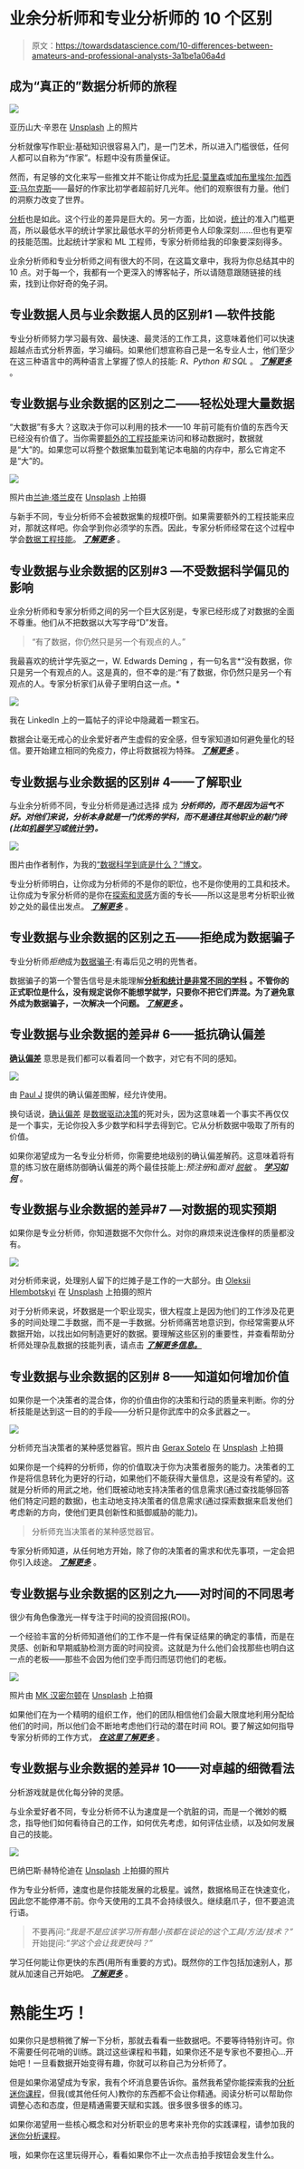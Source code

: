 # 业余分析师和专业分析师的 10 个区别

> 原文：<https://towardsdatascience.com/10-differences-between-amateurs-and-professional-analysts-3a1be1a06a4d>

## 成为“真正的”数据分析师的旅程

![](img/033b7538ab55abd91a034baff9e3616d.png)

亚历山大·辛恩在 [Unsplash](https://unsplash.com/?utm_source=medium&utm_medium=referral) 上的照片

分析就像写作职业:基础知识很容易入门，是一门艺术，所以进入门槛很低，任何人都可以自称为“作家”。标题中没有质量保证。

然而，有足够的文化来写一些推文并不能让你成为[托尼·莫里森](https://en.wikipedia.org/wiki/Toni_Morrison)或[加布里埃尔·加西亚·马尔克斯](https://en.wikipedia.org/wiki/Gabriel_Garc%C3%ADa_M%C3%A1rquez)——最好的作家比初学者超前好几光年。他们的观察很有力量。他们的洞察力改变了世界。

[分析](http://bit.ly/quaesita_sminianalytics)也是如此。这个行业的差异是巨大的。另一方面，比如说，[统计](http://bit.ly/quaesita_statistics)的准入门槛更高，所以最低水平的统计学家比最低水平的分析师更令人印象深刻……但也有更窄的技能范围。比起统计学家和 ML 工程师，专家分析师给我的印象要深刻得多。

业余分析师和专业分析师之间有很大的不同，在这篇文章中，我将为你总结其中的 10 点。对于每一个，我都有一个更深入的博客帖子，所以请随意跟随链接的线索，找到让你好奇的兔子洞。

## 专业数据人员与业余数据人员的区别#1 —软件技能

专业分析师努力学习最有效、最快速、最灵活的工作工具，这意味着他们可以快速超越点击式分析界面，学习编码。如果他们想宣称自己是一名专业人士，他们至少在这三种语言中的两种语言上掌握了惊人的技能: *R、Python 和 SQL* 。 [***了解更多***](http://bit.ly/quaesita_realanalyst) 。

## 专业数据与业余数据的区别之二——轻松处理大量数据

“大数据”有多大？这取决于你可以利用的技术——10 年前可能有价值的东西今天已经没有价值了。当你需要[额外的工程技能](http://bit.ly/quaesita_dataeng)来访问和移动数据时，数据就是“大”的。如果您可以将整个数据集加载到笔记本电脑的内存中，那么它肯定不是“大”的。

![](img/d08f8c3795178d25e9c750b23cc6a289.png)

照片由[兰迪·塔兰皮](https://unsplash.com/@randytarampi?utm_source=medium&utm_medium=referral)在 [Unsplash](https://unsplash.com?utm_source=medium&utm_medium=referral) 上拍摄

与新手不同，专业分析师不会被数据集的规模吓倒。如果需要额外的工程技能来应对，那就这样吧。你会学到你必须学的东西。因此，专家分析师经常在这个过程中学会[数据工程技能](http://bit.ly/quaesita_dataeng)。 [***了解更多***](http://bit.ly/quaesita_realanalyst) 。

## 专业数据与业余数据的区别#3 —不受数据科学偏见的影响

业余分析师和专家分析师之间的另一个巨大区别是，专家已经形成了对数据的全面不尊重。他们从不把数据以大写字母“D”发音。

> “有了数据，你仍然只是另一个有观点的人。”

我最喜欢的统计学先驱之一，W. Edwards Deming ，有一句名言*“没有数据，你只是另一个有观点的人。这是真的，但不幸的是:“有了数据，你仍然只是另一个有观点的人。专家分析家们从骨子里明白这一点。*

![](img/38084509a9a5c427f174ff1a6ae1157e.png)

我在 LinkedIn 上的一篇帖子的评论中隐藏着一颗宝石。

数据会让毫无戒心的业余爱好者产生虚假的安全感，但专家知道如何避免量化的轻信。要开始建立相同的免疫力，停止将数据视为特殊。 [***了解更多***](http://bit.ly/quaesita_realanalyst) 。

## 专业数据与业余数据的区别# 4——了解职业

与业余分析师不同，专业分析师是通过选择 成为 ***分析师的，而不是因为运气不好。对他们来说，分析本身就是一门优秀的学科，而不是通往其他职业的敲门砖(比如[机器学习](http://bit.ly/mf-ml)或[统计学](http://bit.ly/quaesita_statistics))。***

![](img/7db4e1093e64acd821225ebd5a44e214.png)

图片由作者制作，为我的[“数据科学到底是什么？”博文](http://bit.ly/quaesita_datascim)。

专业分析师明白，让你成为分析师的不是你的职位，也不是你使用的工具和技术。让你成为专家分析师的是你在[探索和灵感](http://bit.ly/quaesita_hbrrish)方面的专长——所以这是思考分析职业微妙之处的最佳出发点。 [***了解更多***](http://bit.ly/quaesita_careeranalyst) 。

## 专业数据与业余数据的区别之五——拒绝成为数据骗子

专业分析师*拒绝*成为[数据骗子](http://bit.ly/quaesita_charlatan):有毒后见之明的兜售者。

数据骗子的第一个警告信号是未能理解[**分析和统计是非常不同的学科**](http://bit.ly/quaesita_battle) **。不管你的正式职位是什么，没有规定说你不能想学就学，只要你不把它们弄混。为了避免意外成为数据骗子，一次解决一个问题。 [***了解更多***](http://bit.ly/quaesita_careeranalyst) 。**

## 专业数据与业余数据的差异# 6——抵抗确认偏差

[**确认偏差**](http://bit.ly/quaesita_confirmation) 意思是我们都可以看着同一个数字，对它有不同的感知。

![](img/17715c5856d19d7521e6f22d383e9a8a.png)

由 [Paul J](https://twitter.com/pivotservices/status/1062234390493884416?s=19) 提供的确认偏差图解，经允许使用。

换句话说，[确认偏差](http://bit.ly/quaesita_confirmation) 是[数据驱动决策](http://bit.ly/quaesita_inspired)的死对头，因为这意味着一个事实不再仅仅是一个事实，无论你投入多少数学和科学去得到它。它从分析数据中吸取了所有的价值。

如果你渴望成为一名专业分析师，你需要绝地级别的确认偏差解药。这意味着将有意的练习放在磨练防御确认偏差的两个最佳技能上:*预注册*和*面对* [*脱敏*](http://bit.ly/quaesita_inkblot) 。 [***学习如何***](http://bit.ly/quaesita_careeranalyst) 。

## 专业数据与业余数据的差异#7 —对数据的现实预期

如果你是专业分析师，你知道数据不欠你什么。对你的麻烦来说连像样的质量都没有。

![](img/28898d9e8aa188d3380fecadf6b4b413.png)

对分析师来说，处理别人留下的烂摊子是工作的一大部分。由 [Oleksii Hlembotskyi](https://unsplash.com/@lshphoto?utm_source=medium&utm_medium=referral) 在 [Unsplash](https://unsplash.com?utm_source=medium&utm_medium=referral) 上拍摄的照片

对于分析师来说，坏数据是一个职业现实，很大程度上是因为他们的工作涉及花更多的时间处理二手数据，而不是一手数据。分析师痛苦地意识到，你经常需要从坏数据开始，以找出如何制造更好的数据。要理解这些区别的重要性，并查看帮助分析师处理杂乱数据的技能列表，请点击 [***了解更多信息。***](http://bit.ly/quaesita_realisticanalyst)

## 专业数据与业余数据的区别# 8——知道如何增加价值

如果你是一个决策者的混合体，你的价值由你的决策和行动的质量来判断。你的分析技能是达到这一目的的手段——分析只是你武库中的众多武器之一。

![](img/d30717a0389a342a32d29f6ee783817f.png)

分析师充当决策者的某种感觉器官。照片由 [Gerax Sotelo](https://unsplash.com/es/@gsotelo?utm_source=medium&utm_medium=referral) 在 [Unsplash](https://unsplash.com?utm_source=medium&utm_medium=referral) 上拍摄

如果你是一个纯粹的分析师，你的价值取决于你为决策者服务的能力。决策者的工作是将信息转化为更好的行动，如果他们不能获得大量信息，这是没有希望的。这就是分析师的用武之地，他们既被动地支持决策者的信息需求(通过查找能够回答他们特定问题的数据)，也主动地支持决策者的信息需求(通过探索数据来启发他们考虑新的方向，使他们更具创新性和抵御威胁的能力)。

> 分析师充当决策者的某种感觉器官。

专家分析师知道，从任何地方开始，除了你的决策者的需求和优先事项，一定会把你引入歧途。 [***了解更多***](http://bit.ly/quaesita_valueanalyst) 。

## 专业数据与业余数据的区别之九——对时间的不同思考

很少有角色像激光一样专注于时间的投资回报(ROI)。

一个经验丰富的分析师知道他们的工作不是一件有保证结果的确定的事情，而是在灵感、创新和早期威胁检测方面的时间投资。这就是为什么他们会找那些也明白这一点的老板——那些不会因为他们空手而归而惩罚他们的老板。

![](img/57bc7c03f30c67370aaa650ccc93746d.png)

照片由 [MK 汉密尔顿](https://unsplash.com/@mkhamilton?utm_source=medium&utm_medium=referral)在 [Unsplash](https://unsplash.com?utm_source=medium&utm_medium=referral) 上拍摄

如果他们在为一个精明的组织工作，他们的团队相信他们会最大限度地利用分配给他们的时间，所以他们会不断地考虑他们行动的潜在时间 ROI。要了解这如何指导专家分析师的工作方式， [***在这里了解更多***](http://bit.ly/quaesita_timeanalysts) 。

## 专业数据与业余数据的差异# 10——对卓越的细微看法

分析游戏就是优化每分钟的灵感。

与业余爱好者不同，专业分析师不认为速度是一个肮脏的词，而是一个微妙的概念，指导他们如何看待自己的工作，如何优先考虑，如何评估业绩，以及如何发展自己的技能。

![](img/ae26ef64492b6083740507e031c3e8d8.png)

巴纳巴斯·赫特伦迪在 [Unsplash](https://unsplash.com?utm_source=medium&utm_medium=referral) 上拍摄的照片

作为专业分析师，速度也是你技能发展的北极星。诚然，数据格局正在快速变化，因此您不能停滞不前。你今天使用的工具不会持续很久。继续磨爪子，但不要追流行语。

> 不要再问:*“我是不是应该学习所有酷小孩都在谈论的这个工具/方法/技术？”* 开始提问:*“学这个会让我更快吗？”*

学习任何能让你更快的东西(用所有重要的方式)。既然你的工作包括加速别人，那就从加速自己开始吧。 [***了解更多***](http://bit.ly/quaesita_fastanalyst) 。

# 熟能生巧！

如果你只是想稍微了解一下分析，那就去看看一些数据吧。不要等待特别许可。你不需要任何花哨的训练。跳过这些课程和书籍，如果你还不是专家也不要担心…开始吧！一旦看数据开始变得有趣，你就可以称自己为分析师了。

但是如果你渴望成为专家，我有个坏消息要告诉你。虽然我希望你能探索我的[分析迷你课程](http://bit.ly/quaesita_sminianalytics)，但我(或其他任何人)教你的东西都不会让你精通。阅读分析可以帮助你调整心态和态度，但是精通需要天赋和实践。很多很多很多的练习。

[](http://bit.ly/quaesita_sminianalytics)  

如果你渴望用一些核心概念和对分析职业的思考来补充你的实践课程，请参加我的[迷你分析课程](http://bit.ly/quaesita_sminianalytics)。

哦，如果你在这里玩得开心，看看如果你不止一次点击拍手按钮会发生什么。